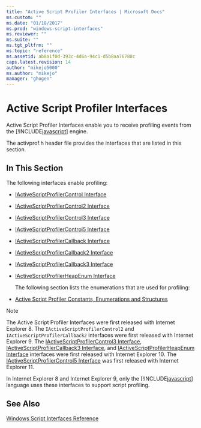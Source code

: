 ```yaml
---
title: "Active Script Profiler Interfaces | Microsoft Docs"
ms.custom: ""
ms.date: "01/18/2017"
ms.prod: "windows-script-interfaces"
ms.reviewer: ""
ms.suite: ""
ms.tgt_pltfrm: ""
ms.topic: "reference"
ms.assetid: ab8a1f0d-393c-4d6a-94c1-d5b8aa76788c
caps.latest.revision: 14
author: "mikejo5000"
ms.author: "mikejo"
manager: "ghogen"
---
```

# Active Script Profiler Interfaces
Active Script Profiler Interfaces enable you to receive profiling events from the [!INCLUDE[javascript](../../javascript/includes/javascript-md.md)] engine.  
  
 The activprof.h header file provides the interfaces that are listed in this section.  
  
## In This Section  
 The following interfaces enable profiling:  
  
- [IActiveScriptProfilerControl Interface](../../winscript/reference/iactivescriptprofilercontrol-interface.md)  
  
- [IActiveScriptProfilerControl2 Interface](../../winscript/reference/iactivescriptprofilercontrol2-interface.md)  
  
- [IActiveScriptProfilerControl3 Interface](../../winscript/reference/iactivescriptprofilercontrol3-interface.md)  
  
- [IActiveScriptProfilerControl5 Interface](../../winscript/reference/iactivescriptprofilercontrol5-interface.md)  
  
- [IActiveScriptProfilerCallback Interface](../../winscript/reference/iactivescriptprofilercallback-interface.md)  
  
- [IActiveScriptProfilerCallback2 Interface](../../winscript/reference/iactivescriptprofilercallback2-interface.md)  
  
- [IActiveScriptProfilerCallback3 Interface](../../winscript/reference/iactivescriptprofilercallback3-interface.md)  
  
- [IActiveScriptProfilerHeapEnum Interface](../../winscript/reference/iactivescriptprofilerheapenum-interface.md)  
  
  The following section lists the enumerations that are used for profiling:  
  
- [Active Script Profiler Constants, Enumerations and Structures](../../winscript/reference/active-script-profiler-constants-enumerations-and-structures.md)  
  
> [!NOTE]
>  The Active Script Profiler Interfaces were first released with Internet Explorer 8. The `IActiveScriptProfilerControl2` and `IActiveScriptProfilerCallback2` interfaces were first released with Internet Explorer 9. The [IActiveScriptProfilerControl3 Interface](../../winscript/reference/iactivescriptprofilercontrol3-interface.md), [IActiveScriptProfilerCallback3 Interface](../../winscript/reference/iactivescriptprofilercallback3-interface.md), and [IActiveScriptProfilerHeapEnum Interface](../../winscript/reference/iactivescriptprofilerheapenum-interface.md) interfaces were first released with Internet Explorer 10. The [IActiveScriptProfilerControl5 Interface](../../winscript/reference/iactivescriptprofilercontrol5-interface.md) was first released with Internet Explorer 11.  
>   
>  In Internet Explorer 8 and Internet Explorer 9, only the [!INCLUDE[javascript](../../javascript/includes/javascript-md.md)] language uses these interfaces to support script profiling.  
  
## See Also  
 [Windows Script Interfaces Reference](../../winscript/reference/windows-script-interfaces-reference.md)